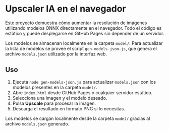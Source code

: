 # Upscaler IA en el navegador

Este proyecto demuestra cómo aumentar la resolución de imágenes utilizando modelos ONNX directamente en el navegador. Todo el código es estático y puede desplegarse en GitHub Pages sin depender de un servidor.

Los modelos se almacenan localmente en la carpeta `model/`. Para actualizar la lista de modelos se provee el script `gen-models-json.js`, que genera el archivo `models.json` utilizado por la interfaz web.

## Uso
1. Ejecuta `node gen-models-json.js` para actualizar `models.json` con los modelos presentes en la carpeta `model/`.
2. Abre `index.html` desde GitHub Pages o cualquier servidor estático.
3. Selecciona una imagen y el modelo deseado.
4. Pulsa **Upscale** para procesar la imagen.
5. Descarga el resultado en formato PNG si lo necesitas.

Los modelos se cargan localmente desde la carpeta `model/` gracias al archivo `models.json` generado.
